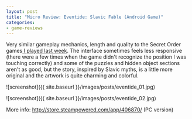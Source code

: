 ```yaml
---
layout: post
title: "Micro Review: Eventide: Slavic Fable (Android Game)"
categories:
- game-reviews
---
```


<p>Very similar gameplay mechanics, length and quality to the Secret Order games<a href="http://blog.binarynonsense.com/2016/09/23/micro-review-the-secret-order-2-android/"> I played last week</a>. The interface sometimes feels less responsive (there were a few times when the game didn't recognize the position I was touching correctly) and some of the puzzles and hidden object sections aren't as good, but the story, inspired by Slavic myths, is a little more original and the artwork is quite charming and colorful.</p>


![screenshot]({{ site.baseurl }}/images/posts/eventide_01.jpg)


![screenshot]({{ site.baseurl }}/images/posts/eventide_02.jpg)


<p>More info: <a href="http://store.steampowered.com/app/406870/">http://store.steampowered.com/app/406870/</a> (PC version)</p>
